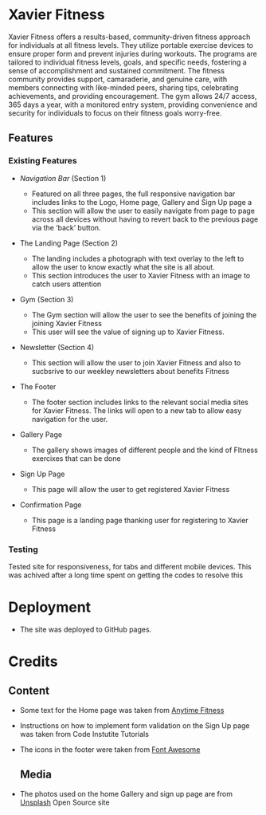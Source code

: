 # Xavier Fitness

Xavier Fitness offers a results-based, community-driven fitness approach for individuals at all fitness levels. They utilize portable exercise devices to ensure proper form and prevent injuries during workouts. The programs are tailored to individual fitness levels, goals, and specific needs, fostering a sense of accomplishment and sustained commitment. The fitness community provides support, camaraderie, and genuine care, with members connecting with like-minded peers, sharing tips, celebrating achievements, and providing encouragement. The gym allows 24/7 access, 365 days a year, with a monitored entry system, providing convenience and security for individuals to focus on their fitness goals worry-free.

## Features

### Existing Features

- _Navigation Bar_ (Section 1)
  - Featured on all three pages, the full responsive navigation bar includes links to the Logo, Home page, Gallery and Sign Up page a
  - This section will allow the user to easily navigate from page to page across all devices without having to revert back to the previous page via the ‘back’ button.

- The Landing Page (Section 2)
    - The landing includes a photograph with text overlay to the left to allow the user to know exactly what the site is all about.
    - This section introduces the user to Xavier Fitness with an image to catch users attention

- Gym (Section 3)
  - The Gym section will allow the user to see the benefits of joining the joining Xavier Fitness
  - This user will see the value of signing up to Xavier Fitness. 

- Newsletter (Section 4)
  - This section will allow the user to join Xavier Fitness and also to sucbsrive to our weekley newsletters about benefits Fitness

- The Footer

    - The footer section includes links to the relevant social media sites for Xavier Fitness. The links will open to a new tab to allow easy navigation for the user.

- Gallery Page

    -   The gallery shows images of different people and the kind of FItness exercixes that can be done

- Sign Up Page

    - This page will allow the user to get registered  Xavier Fitness 

- Confirmation Page
  - This page is a landing page thanking user  for registering to Xavier Fitness


### Testing

 Tested site for responsiveness, for tabs and different mobile devices. This was achived after a long time spent on getting the codes to resolve this

# Deployment

- The site was deployed to GitHub pages.

# Credits


## Content

- Some text for the Home page was taken from [Anytime Fitness](<https://www.anytimefitness.co.uk/>)
- Instructions on how to implement form validation on the Sign Up page was taken from Code Instutite Tutorials
- The icons in the footer were taken from [Font Awesome](https://fontawesome.com/)

  ## Media
- The photos used on the home Gallery and sign up page are from [Unsplash](https://unsplash.com/) Open Source site

